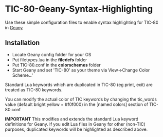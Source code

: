 # TIC-80-Geany-Syntax-Highlighting
Use these simple configuration files to enable syntax highlighting for TIC-80 in [Geany](https://www.geany.org/)

## Installation
* Locate Geany config folder for your OS
* Put filetypes.lua in the **filedefs** folder
* Put TIC-80.conf in the **colorschemes** folder
* Start Geany and set 'TIC-80' as your theme via View->Change Color Scheme...'

Standard Lua keywords which are duplicated in TIC-80 (eg print, exit) are treated as TIC-80 keywords.

You can modify the actual color of TIC keywords by changing the tic_words value (default bright yellow = #f0f000) in the [named colors] section of TIC-80.conf

**IMPORTANT** This modifies and extends the standard Lua keyword definitions for Geany. If you edit Lua files in Geany for other (non-TIC) purposes, duplicated keywords will be highlighted as described above.
